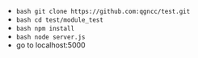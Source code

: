 - ```bash git clone https://github.com:qgncc/test.git ```
- ```bash cd test/module_test ```
- ```bash npm install ```
- ```bash node server.js```
- go to localhost:5000 